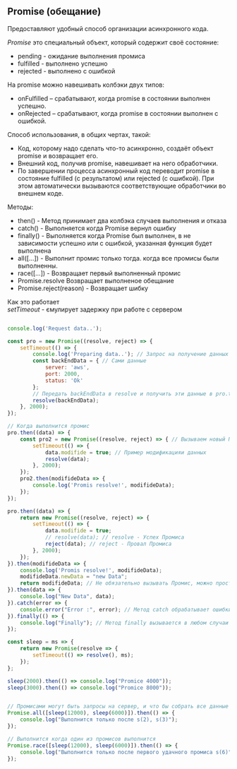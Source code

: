 ## Promise (обещание)
Предоставляют удобный способ организации асинхронного кода.

*Promise* это специальный объект, который содержит своё состояние:  
- pending - ожидание выполнения промиса
- fulfilled - выполнено успешно
- rejected - выполнено с ошибкой

На promise можно навешивать колбэки двух типов:  
- onFulfilled – срабатывают, когда promise в состоянии выполнен успешно.
- onRejected – срабатывают, когда promise в состоянии выполнен с ошибкой.

Способ использования, в общих чертах, такой:  
- Код, которому надо сделать что-то асинхронно, создаёт объект promise и возвращает его.
- Внешний код, получив promise, навешивает на него обработчики.
- По завершении процесса асинхронный код переводит promise в состояние fulfilled (с результатом) или rejected (с ошибкой). При этом автоматически вызываются соответствующие обработчики во внешнем коде.

Методы:
- then() - Метод принимает два колбэка случаев выполнения и отказа
- catch() - Выполняется когда Promise вернул ошибку
- finally() - Выполняется когда Promise был выполнен, в не зависимости успешно или с ошибкой, указанная функция будет выполнена
- all([...]) - Выполнит промис только тогда. когда все промисы были выполненны.
- race([...]) - Возвращает первый выполненный промис
- Promise.resolve Возвращает выполненое обещание
- Promise.reject(reason) - Возвращает шибку

Как это работает  
*setTimeout* - ємулирует задержку при работе с сервером

```javascript

console.log('Request data..');

const pro = new Promise((resolve, reject) => {
    setTimeout(() => {
        console.log('Preparing data..'); // Запрос на получение данных
        const backEndData = { // Сами данные
            server: 'aws',
            port: 2000,
            status: 'Ok'
        };
        // Передать backEndData в resolve и получить эти данные в pro.then(data)
        resolve(backEndData);
    }, 2000);
});

// Когда выполнится промис
pro.then((data) => {
    const pro2 = new Promise((resolve, reject) => { // Вызываем новый Промис
        setTimeout(() => {
            data.modifide = true; // Пример модификацияи данных
            resolve(data);
        }, 2000);
    });
    pro2.then(modifideData => {
        console.log('Promis resolve!', modifideData);
    });
});

pro.then((data) => {
    return new Promise((resolve, reject) => {
        setTimeout(() => {
            data.modifide = true;
            // resolve(data); // resolve - Успех Промиса
            reject(data); // reject - Провал Промиса
        }, 2000);
    });
}).then(modifideData => {
    console.log('Promis resolve!', modifideData);
    modifideData.newData = "new Data";
    return modifideData; // Не обязательно вызывать Промис, можно просто отдавать данные
}).then(data => {
    console.log("New Data", data);
}).catch(error => {
    console.error("Error :", error); // Метод catch обрабатывает ошибки и вызывается в любом месте
}).finally(() => {
    console.log("Finally"); // Метод finally вызывается в любом случаи не зависимо от шибок
});

const sleep = ms => {
    return new Promise(resolve => {
        setTimeout(() => resolve(), ms);
    });
};

sleep(2000).then(() => console.log("Promice 4000"));
sleep(3000).then(() => console.log("Promice 8000"));


// Промисами могут быть запросы на сервер, и что бы собрать все данные с разных Промисов и выполнить Promise.all
Promise.all([sleep(12000), sleep(6000)]).then(() => {
    console.log("Выполнится только после s(2), s(3)");
});

// Выполнится когда один из промисов выполнится
Promise.race([sleep(12000), sleep(6000)]).then(() => {
    console.log("Выполнится только после первого удачного промиса s(6)");
});

```